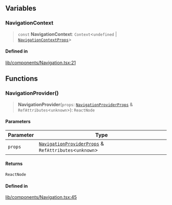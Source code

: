 ## Variables

<a id="navigationcontext" name="navigationcontext"></a>

### NavigationContext

> `const` **NavigationContext**: `Context`\<`undefined` \| [`NavigationContextProps`](types.md#navigationcontextprops)\>

#### Defined in

[lib/components/Navigation.tsx:21](https://github.com/thoughtbot/superglue/blob/a9e7ccc5bb692a6252667269b22576a099431ece/superglue/lib/components/Navigation.tsx#L21)

## Functions

<a id="navigationprovider" name="navigationprovider"></a>

### NavigationProvider()

> **NavigationProvider**(`props`: [`NavigationProviderProps`](types.md#navigationproviderprops) & `RefAttributes`\<`unknown`\>): `ReactNode`

#### Parameters

| Parameter | Type |
| ------ | ------ |
| `props` | [`NavigationProviderProps`](types.md#navigationproviderprops) & `RefAttributes`\<`unknown`\> |

#### Returns

`ReactNode`

#### Defined in

[lib/components/Navigation.tsx:45](https://github.com/thoughtbot/superglue/blob/a9e7ccc5bb692a6252667269b22576a099431ece/superglue/lib/components/Navigation.tsx#L45)

